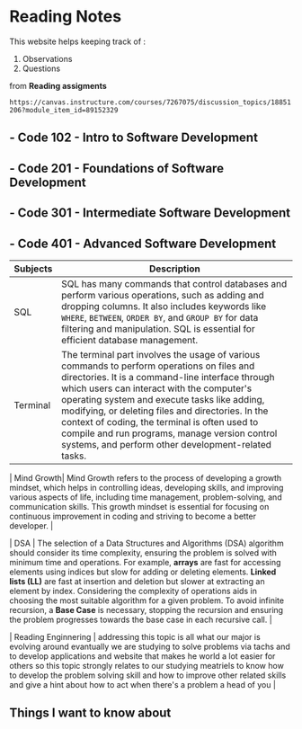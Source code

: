# **Reading Notes**


This website helps keeping track of : 

1. Observations 
2. Questions 
 
 from **Reading assigments** 
 
 `https://canvas.instructure.com/courses/7267075/discussion_topics/18851206?module_item_id=89152329`

## - Code 102 - Intro to Software Development
## - Code 201 - Foundations of Software Development
## - Code 301 - Intermediate Software Development
## - Code 401 - Advanced Software Development 


| Subjects   | Description                                                                                                        |
|------------|--------------------------------------------------------------------------------------------------------------------|
| SQL        | SQL has many commands that control databases and perform various operations, such as adding and dropping columns. It also includes keywords like `WHERE`, `BETWEEN`, `ORDER BY`, and `GROUP BY` for data filtering and manipulation. SQL is essential for efficient database management. |
| Terminal   | The terminal part involves the usage of various commands to perform operations on files and directories. It is a command-line interface through which users can interact with the computer's operating system and execute tasks like adding, modifying, or deleting files and directories. In the context of coding, the terminal is often used to compile and run programs, manage version control systems, and perform other development-related tasks. |

| Mind Growth| Mind Growth refers to the process of developing a growth mindset, which helps in controlling ideas, developing skills, and improving various aspects of life, including time management, problem-solving, and communication skills. This growth mindset is essential for focusing on continuous improvement in coding and striving to become a better developer. |

| DSA        | The selection of a Data Structures and Algorithms (DSA) algorithm should consider its time complexity, ensuring the problem is solved with minimum time and operations. For example, **arrays** are fast for accessing elements using indices but slow for adding or deleting elements. **Linked lists (LL)** are fast at insertion and deletion but slower at extracting an element by index. Considering the complexity of operations aids in choosing the most suitable algorithm for a given problem. To avoid infinite recursion, a **Base Case** is necessary, stopping the recursion and ensuring the problem progresses towards the base case in each recursive call. |

| Reading Enginnering     | addressing this topic is all what our major is evolving around evantually we are studying to solve problems via tachs and to develop applications and website that makes he world a lot easier for others so this topic strongly relates to our studying meatriels to know how to develop the problem solving skill and how to improve other related skills and give a hint about how to act when there's a problem a head of you  |



## Things I want to know about 

